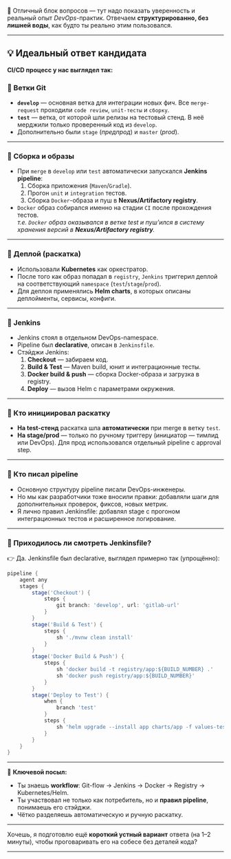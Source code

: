 🚀 Отличный блок вопросов — тут надо показать уверенность и реальный опыт *DevOps*-практик. Отвечаем **структурированно, без лишней воды**, как будто ты реально этим пользовался.

---
## 💡 Идеальный ответ кандидата

**CI/CD процесс у нас выглядел так:**

### 🔹 Ветки Git
- **`develop`** — основная ветка для интеграции новых фич. Все `merge-request` проходили `code review`, `unit-тесты` и `сборку`.    
- **`test`** — ветка, от которой шли релизы на тестовый стенд. В неё мерджили только проверенный код из `develop`.    
- Дополнительно были `stage` (*предпрод*) и `master` (*prod*).    

---
### 🔹 Сборка и образы
- При `merge` в `develop` или `test` автоматически запускался **Jenkins pipeline**:    
    1. Сборка приложения (`Maven`/`Gradle`).        
    2. Прогон `unit` и `integration` тестов.        
    3. Сборка `Docker`-образа и пуш в **Nexus/Artifactory registry**.        
- `Docker` образ собирался именно на стадии `CI` после прохождения тестов.    
  *т.е.  `Docker` образ оказывался в  ветке test и пуш'ился в систему хранения версий в **Nexus/Artifactory registry**.*  

---
### 🔹 Деплой (раскатка)
- Использовали **Kubernetes** как оркестратор.    
- После того как образ попадал в `registry`, `Jenkins` триггерил деплой на соответствующий `namespace` (`test`/`stage`/`prod`).    
- Для деплоя применялись **Helm charts**, в которых описаны деплойменты, сервисы, конфиги.    

---
### 🔹 Jenkins
- Jenkins стоял в отдельном DevOps-namespace.    
- Pipeline был **declarative**, описан в `Jenkinsfile`.    
- Стэйджи Jenkins:    
    1. **Checkout** — забираем код.        
    2. **Build & Test** — Maven build, юнит и интеграционные тесты.        
    3. **Docker build & push** — сборка Docker-образа и загрузка в registry.        
    4. **Deploy** — вызов Helm с параметрами окружения.        

---
### 🔹 Кто инициировал раскатку
- **На test-стенд** раскатка шла **автоматически** при merge в ветку `test`.    
- **На stage/prod** — только по ручному триггеру (инициатор — тимлид или DevOps). Для прод использовался отдельный pipeline с approval step.    

---
### 🔹 Кто писал pipeline
- Основную структуру pipeline писали DevOps-инженеры.    
- Но мы как разработчики тоже вносили правки: добавляли шаги для дополнительных проверок, фиксов, новых метрик.    
- Я лично правил Jenkinsfile: добавлял stage с прогоном интеграционных тестов и расширенное логирование.    

---
### 🔹 Приходилось ли смотреть Jenkinsfile?

👉 Да. Jenkinsfile был declarative, выглядел примерно так (упрощённо):
```groovy
pipeline {
    agent any
    stages {
        stage('Checkout') {
            steps {
                git branch: 'develop', url: 'gitlab-url'
            }
        }
        stage('Build & Test') {
            steps {
                sh './mvnw clean install'
            }
        }
        stage('Docker Build & Push') {
            steps {
                sh 'docker build -t registry/app:${BUILD_NUMBER} .'
                sh 'docker push registry/app:${BUILD_NUMBER}'
            }
        }
        stage('Deploy to Test') {
            when {
                branch 'test'
            }
            steps {
                sh 'helm upgrade --install app charts/app -f values-test.yaml'
            }
        }
    }
}

```

---
🎯 **Ключевой посыл:**
- Ты знаешь **workflow**: Git-flow → Jenkins → Docker → Registry → Kubernetes/Helm.    
- Ты участвовал не только как потребитель, но и **правил pipeline**, понимаешь его стэйджи.    
- Чётко разделяешь автоматическую и ручную раскатку.    

---

Хочешь, я подготовлю ещё **короткий устный вариант** ответа (на 1–2 минуты), чтобы проговаривать его на собесе без деталей кода?

---
